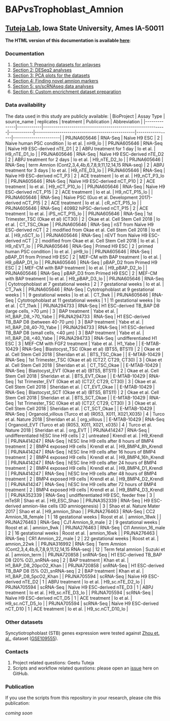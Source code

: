# BAPvsTrophoblast_Amnion

## [Tuteja Lab](https://www.tutejalab.org), Iowa State University, Ames IA-50011

**The HTML version of this documentation is available [here](https://tuteja-lab.github.io/BAPvsTrophoblast_Amnion)**:

### Documentation

1. [Section 1: Preparing datasets for anlayses](1_input-data-prep_v2.Rmd)
2. [Section 2: DESeq2 analyses](2_de-analyses_v2.Rmd)
3. [Section 3: PCA plots for the datasets](3_pca-plots_v2.Rmd)
4. [Section 4: Finding novel amnion markers](4_heatmaps_v2.Rmd)
5. [Section 5: sn/scRNAseq data analyses](5_snRNAseq_v2.Rmd)
6. [Section 6: Custom encrichment dataset preparation](6_custom-PCE_v2.Rmd)

### Data availability

The data used in this study are publicly available:
| BioProject   | Assay Type | source_name                                                | replicates | treatment                                       | Publication     | Abbreviation          |
|--------------|------------|------------------------------------------------------------|------------|-------------------------------------------------|-----------------|-----------------------|
| PRJNA605646  | RNA-Seq    | Naïve H9 ESC                                               | 2          | Naive human PSC   condition                     | Io et al.       | nH9_Io                |
| PRJNA605646  | RNA-Seq    | Naïve H9 ESC-derived   nTE_D1                              | 2          | ABPJ treatment for 1   day                      | Io et al.       | H9_nTE_D1_Io          |
| PRJNA605646  | RNA-Seq    | Naïve H9 ESC-derived   nTE_D2                              | 2          | ABPJ treatment for 2   days                     | Io et al.       | H9_nTE_D2_Io          |
| PRJNA605646  | RNA-Seq    | term Amnion   (Cont2,3,4,4b,6,7,8,9,11,12,14,15 RNA-seq)   | 2          | ABPJ treatment for 3   days                     | Io et al.       | H9_nTE_D3_Io          |
| PRJNA605646  | RNA-Seq    | Naïve H9 ESC-derived   nCT_P3                              | 2          | ACE treatment                                   | Io et al.       | H9_nCT_P3_Io          |
| PRJNA605646  | RNA-Seq    | Naïve H9 ESC-derived   nCT_P10                             | 2          | ACE treatment                                   | Io et al.       | H9_nCT_P10_Io         |
| PRJNA605646  | RNA-Seq    | Naïve H9 ESC-derived   nCT_P15                             | 2          | ACE treatment                                   | Io et al.       | H9_nCT_P15_Io         |
| PRJNA605646  | RNA-Seq    | Naïve PSC (Guo et al.   Development 2017)-derived nCT_P15  | 2          | ACE treatment                                   | Io et al.       | cR_nCT_P15_Io         |
| PRJNA605646  | RNA-Seq    | 409B2 hiPSC-derived   nCT_P15                              | 2          | ACE treatment                                   | Io et al.       | iPS_nCT_P15_Io        |
| PRJNA605646  | RNA-Seq    | 1st Trimester_TSC   (Okae et al) (CT30)                    | 2          | Okae et al. Cell Stem   Cell 2018               | Io et al.       | CT_TSC_Okae           |
| PRJNA605646  | RNA-Seq    | nST from Naïve H9   ESC-derived nCT                        | 2          | modified from Okae et   al. Cell Stem Cell 2018 | Io et al.       | H9_nSCT_Io            |
| PRJNA605646  | RNA-Seq    | nEVT from Naïve H9   ESC-derived nCT                       | 2          | modified from Okae et   al. Cell Stem Cell 2018 | Io et al.       | H9_nEVT_Io            |
| PRJNA605646  | RNA-Seq    | Primed H9 ESC                                              | 2          | primed human PSC   condition                    | Io et al.       | pH9_Io                |
| PRJNA605646  | RNA-Seq    | pBAP_D1 from Primed   H9 ESC                               | 2          | MEF-CM with BAP   treatment                     | Io et al.       | H9_pBAP_D1_Io         |
| PRJNA605646  | RNA-Seq    | pBAP_D2 from Primed   H9 ESC                               | 2          | MEF-CM with BAP   treatment                     | Io et al.       | H9_pBAP_D2_Io         |
| PRJNA605646  | RNA-Seq    | pBAP_D3 from Primed   H9 ESC                               | 2          | MEF-CM with BAP   treatment                     | Io et al.       | H9_pBAP_D3_Io         |
| PRJNA605646  | RNA-Seq    | Cytotrophoblast at 7   gestational weeks                   | 2          | 7 gestational weeks                             | Io et al.       | CT_7wk                |
| PRJNA605646  | RNA-Seq    | Cytotrophoblast at 9   gestational weeks                   | 1          | 9 gestational weeks                             | Io et al.       | CT_9wk                |
| PRJNA605646  | RNA-Seq    | Cytotrophoblast at 11   gestational weeks                  | 1          | 11 gestational weeks                            | Io et al.       | CT_11wk               |
| PRJNA294733  | RNA-Seq    | H1 ESC-derived TB_BAP   D8 (large cells, >70 μm)           | 3          | BAP treatment                                   | Yabe et al.     | H1_BAP_D8_>70_Yabe    |
| PRJNA294733  | RNA-Seq    | H1 ESC-derived TB_BAP D8 (between   40-70 μm)              | 3          | BAP treatment                                   | Yabe et al.     | H1_BAP_D8_40-70_Yabe  |
| PRJNA294733  | RNA-Seq    | H1 ESC-derived TB_BAP   D8 (small cells, <40 μm)           | 3          | BAP treatment                                   | Yabe et al.     | H1_BAP_D8_<40_Yabe    |
| PRJNA294733  | RNA-Seq    | undifferentiated H1   ESC                                  | 3          | MEF-CM with FGF2   treatment                    | Yabe et al.     | H1_Yabe               |
| E-MTAB-10429 | RNA-Seq    | Blastocyst_TSC (Okae   et al) (BTS5, BTS11)                | 2          | Okae et al. Cell Stem   Cell 2018               | Sheridan et al. | BTS_TSC_Okae          |
| E-MTAB-10429 | RNA-Seq    | 1st Trimester_TSC   (Okae et al) (CT27, CT29, CT30)        | 3          | Okae et al. Cell Stem   Cell 2018               | Sheridan et al. | CT_TSC_Okae           |
| E-MTAB-10429 | RNA-Seq    | Blastocyst_EVT (Okae   et al) (BTS5, BTS11)                | 2          | Okae et al. Cell Stem   Cell 2018               | Sheridan et al. | BTS_EVT_Okae          |
| E-MTAB-10429 | RNA-Seq    | 1st Trimester_EVT (Okae et al) (CT27, CT29, CT30)          | 3          | Okae et al. Cell Stem   Cell 2018               | Sheridan et al. | CT_EVT_Okae           |
| E-MTAB-10429 | RNA-Seq    | Blastocyst_SCT (Okae   et al) (BTS5, BTS11)                | 2          | Okae et al. Cell Stem   Cell 2018               | Sheridan et al. | BTS_SCT_Okae          |
| E-MTAB-10429 | RNA-Seq    | 1st Trimester_TSC (Okae et al) (CT27, CT29, CT30)          | 3          | Okae et al. Cell Stem   Cell 2018               | Sheridan et al. | CT_SCT_Okae           |
| E-MTAB-10429 | RNA-Seq    | Organoid_villous   (Turco et al) (R053,   X011, X021,X035) | 4          | Turco et al. Nature   2018                      | Sheridan et al. | org_villous           |
| E-MTAB-10429 | RNA-Seq    | Organoid_EVT   (Turco et al) (R053,   X011, X021, x035)    | 4          | Turco et al. Nature   2018                      | Sheridan et al. | org_EVT               |
| PRJNA414247  | RNA-Seq    | undifferentiated   hESC line H9 cells                      | 2          | untreated                                       | Krendl et al.   | H9_Krendl             |
| PRJNA414247  | RNA-Seq    | hESC line H9 cells   after 8 hours of BMP4 treatment       | 2          | BMP4 exposed H9 cells                           | Krendl et al.   | H9_BMP4_8h_Krendl     |
| PRJNA414247  | RNA-Seq    | hESC line H9 cells   after 16 hours of BMP4 treatment      | 2          | BMP4 exposed H9 cells                           | Krendl et al.   | H9_BMP4_16h_Krendl    |
| PRJNA414247  | RNA-Seq    | hESC line H9 cells   after 24 hours of BMP4 treatment      | 2          | BMP4 exposed H9 cells                           | Krendl et al.   | H9_BMP4_D1_Krendl     |
| PRJNA414247  | RNA-Seq    | hESC line H9 cells   after 48 hours of BMP4 treatment      | 2          | BMP4 exposed H9 cells                           | Krendl et al.   | H9_BMP4_D2_Krendl     |
| PRJNA414247  | RNA-Seq    | hESC line H9 cells   after 72 hours of BMP4 treatment      | 2          | BMP4 exposed H9 cells                           | Krendl et al.   | H9_BMP4_D3_Krendl     |
| PRJNA352339  | RNA-Seq    | undifferentiated H9   ESC, feeder free                     | 3          | mTeSR                                           | Shao et al.     | H9_ESC_Shao           |
| PRJNA352339  | RNA-Seq    | H9 ESC-derived   amnion-like cells (3D amniogenesis)       | 3          | Shao et al. Nature   Mater 2017                 | Shao et al.     | H9_amnion_Shao        |
| PRJNA276463  | RNA-Seq    | CC2 Amnion_18_female                                       | 1          | 18 gestational weeks                            | Roost et al.    | amnion_18wk           |
| PRJNA276463  | RNA-Seq    | CJ1 Amnion_9_male                                          | 2          | 9 gestational weeks                             | Roost et al.    | amnion_9wk            |
| PRJNA276463  | RNA-Seq    | CI1 Amnion_16_male                                         | 2          | 16 gestational weeks                            | Roost et al.    | amnion_16wk           |
| PRJNA276463  | RNA-Seq    | CR1 Amnion_22_male                                         | 2          | 22 gestational weeks                            | Roost et al.    | amnion_22wk           |
| PRJNA316992  | RNA-Seq    | Term Amnion   (Cont2,3,4,4b,6,7,8,9,11,12,14,15 RNA-seq)   | 12         | Term fetal amnion                               | Suzuki et al.   | amnion_term           |
| PRJNA720858  | snRNA-Seq  | H1 ESC-derived TB_BAP   D8 (20% O2)_snRNA-seq              | 2          | BAP treatment                                   | Khan et al.     | H1_BAP_D8_20pcO2_Khan |
| PRJNA720858  | snRNA-Seq  | H1 ESC-derived TB_BAP   D8 (5% O2)_snRNA-seq               | 2          | BAP treatment                                   | Khan et al.     | H1_BAP_D8_5pcO2_Khan  |
| PRJNA705594  | scRNA-Seq  | Naïve H9 ESC-derived   nTE_D2                              | 1          | ABPJ treatment                                  | Io et al.       | H9_sc.nTE_D2_Io       |
| PRJNA705594  | scRNA-Seq  | Naïve H9 ESC-derived   nTE_D3                              | 1          | ABPJ treatment                                  | Io et al.       | H9_sc.nTE_D3_Io       |
| PRJNA705594  | scRNA-Seq  | Naïve H9 ESC-derived   nCT_D5                              | 1          | ACE treatment                                   | Io et al.       | H9_sc.nCT_D5_Io       |
| PRJNA705594  | scRNA-Seq  | Naïve H9 ESC-derived   nCT_D10                             | 1          | ACE treatment                                   | Io et al.       | H9_sc.nCT_D10_Io      |

### Other datasets

Syncytiotrophoblast (STB) genes expression were tested against [Zhou et. al.](https://pubmed.ncbi.nlm.nih.gov/31435013), dataset ([GSE109555](https://www.ncbi.nlm.nih.gov/geo/query/acc.cgi?acc=GSE109555)).

### Contacts

1. Project related questions: Geetu Tuteja
2. Scripts and workflow related questions: please open an [issue](https://github.com/Tuteja-Lab/BAPvsTrophoblast_Amnion/issues/new) here on GitHub.

### Publication

If you use the scripts from this repository in your research, please cite this publication:

_coming soon_
